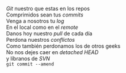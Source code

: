 <p><em>Git</em> nuestro que estas en los repos<br />  Comprimidos sean tus <em>commits</em><br />  Venga a nosotros tu <em>log</em><br /> En el local como en el <em>remote</em><br /> Danos hoy nuestro <em>pull</em> de cada día<br />  Perdona nuestros <em>conflictos</em><br /> Como también perdonamos los de otros geeks<br /> No nos dejes caer en <em>detached HEAD</em><br />  y líbranos de <em>SVN</em><br /> <code>git commit --amend</code></p>
